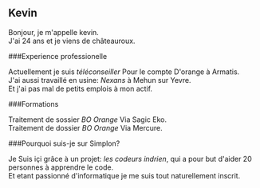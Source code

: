 ## Kevin

Bonjour, je m'appelle kevin.  
J'ai 24 ans et je viens de châteauroux.

###Experience professionelle

Actuellement je suis *téléconseiller* Pour le compte D'orange à Armatis.  
J'ai aussi travaillé en usine: *Nexans* à Mehun sur Yevre.  
Et j'ai pas mal de petits emplois à mon actif.

###Formations

Traitement de sossier _BO Orange_ Via Sagic Eko.  
Traitement de dossier _BO Orange_ Via Mercure.  

###Pourquoi suis-je sur Simplon?

Je Suis içi grâce à un projet: *les codeurs indrien*, qui a pour but d'aider 20 personnes à apprendre le code.  
Et etant passionné d'informatique je me suis tout naturellement inscrit.
